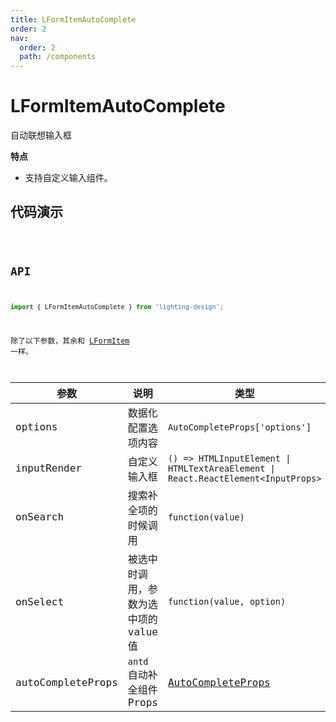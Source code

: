 ```yaml
---
title: LFormItemAutoComplete
order: 2
nav:
  order: 2
  path: /components
---
```


# LFormItemAutoComplete

自动联想输入框

**特点**

- 支持自定义输入组件。

## 代码演示

<code src='./demos/Demo1.tsx'>

## API

```ts
import { LFormItemAutoComplete } from 'lighting-design';
```

除了以下参数，其余和 [LFormItem](/components/form-item) 一样。

| 参数 | 说明 | 类型 | 默认值 |
| --- | --- | --- | --- |
| options | 数据化配置选项内容 | `AutoCompleteProps['options']` | `-` |
| inputRender | 自定义输入框 | `() => HTMLInputElement \| HTMLTextAreaElement \| React.ReactElement<InputProps>` | `<Input />` |
| onSearch | 搜索补全项的时候调用 | `function(value)` | `-` |
| onSelect | 被选中时调用，参数为选中项的 value 值 | `function(value, option)` | `-` |
| autoCompleteProps | `antd`自动补全组件 Props | [AutoCompleteProps](https://4x.ant.design/components/auto-complete-cn/#API) | `-` |
